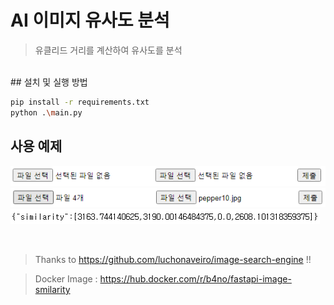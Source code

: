 # AI 이미지 유사도 분석
> 유클리드 거리를 계산하여 유사도를 분석

<br/>
## 설치 및 실행 방법

```sh
pip install -r requirements.txt
python .\main.py
```



## 사용 예제
![](./main_image.PNG)
![](./example.PNG)
![](./example_result.PNG)

<br/>

>Thanks to https://github.com/luchonaveiro/image-search-engine !!

> Docker Image : https://hub.docker.com/r/b4no/fastapi-image-smilarity